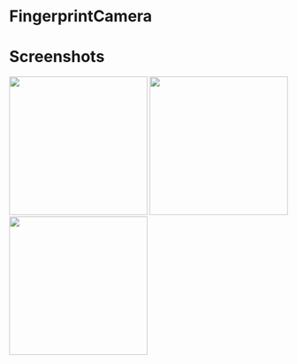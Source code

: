 # FingerprintCamera

# Screenshots
<img src="https://github.com/yichen7453/FingerprintCamera/blob/master/screenshots/1.png" width="250">  <img src="https://github.com/yichen7453/FingerprintCamera/blob/master/screenshots/2.png" width="250">
<img src="https://github.com/yichen7453/FingerprintCamera/blob/master/screenshots/3.png" width="250">
